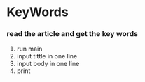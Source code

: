 # KeyWords
### read the article and get the key words
1. run main
2. input tittle in one line
3. input body in one line
4. print
